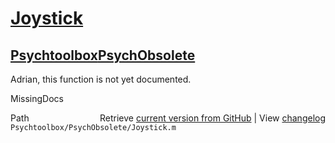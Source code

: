 # [Joystick](Joystick)
## [Psychtoolbox](Psychtoolbox)[PsychObsolete](PsychObsolete)

Adrian, this function is not yet documented.


 MissingDocs



<div class="code_header" style="text-align:right;">
  <span style="float:left;">Path&nbsp;&nbsp;</span> <span class="counter">Retrieve <a href=
  "https://raw.github.com/Psychtoolbox-3/Psychtoolbox-3/beta/Psychtoolbox/PsychObsolete/Joystick.m">current version from GitHub</a> | View <a href=
  "https://github.com/Psychtoolbox-3/Psychtoolbox-3/commits/beta/Psychtoolbox/PsychObsolete/Joystick.m">changelog</a></span>
</div>
<div class="code">
  <code>Psychtoolbox/PsychObsolete/Joystick.m</code>
</div>

